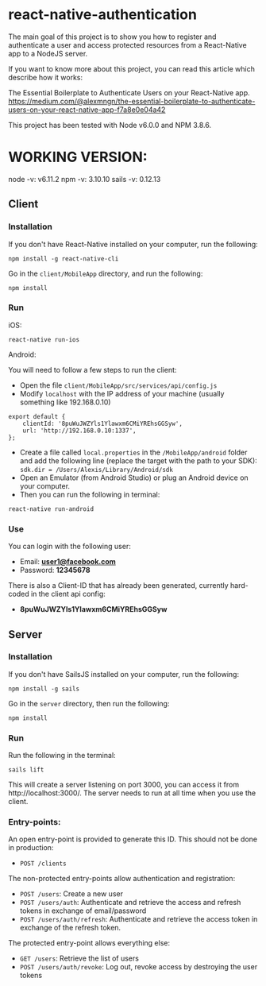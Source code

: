 # react-native-authentication

The main goal of this project is to show you how to register and authenticate a user and access protected resources from a React-Native app to a NodeJS server.

If you want to know more about this project, you can read this article which describe how it works:

The Essential Boilerplate to Authenticate Users on your React-Native app.<br />
https://medium.com/@alexmngn/the-essential-boilerplate-to-authenticate-users-on-your-react-native-app-f7a8e0e04a42

This project has been tested with Node v6.0.0 and NPM 3.8.6.

# WORKING VERSION:

node -v: v6.11.2
npm -v: 3.10.10
sails -v: 0.12.13

## Client

### Installation

If you don't have React-Native installed on your computer, run the following:
```
npm install -g react-native-cli
```

Go in the `client/MobileApp` directory, and run the following:

```
npm install
```

### Run

iOS:
```
react-native run-ios
```
Android:

You will need to follow a few steps to run the client:

- Open the file `client/MobileApp/src/services/api/config.js`
- Modify `localhost` with the IP address of your machine (usually something like 192.168.0.10)
```
export default {
	clientId: '8puWuJWZYls1Ylawxm6CMiYREhsGGSyw',
	url: 'http://192.168.0.10:1337',
};
```
- Create a file called `local.properties` in the `/MobileApp/android` folder and add the following line (replace the target with the path to your SDK): `sdk.dir = /Users/Alexis/Library/Android/sdk`
- Open an Emulator (from Android Studio) or plug an Android device on your computer.
- Then you can run the following in terminal:
```
react-native run-android
```

### Use

You can login with the following user:
- Email: **user1@facebook.com**
- Password: **12345678**

There is also a Client-ID that has already been generated, currently hard-coded in the client api config:
- **8puWuJWZYls1Ylawxm6CMiYREhsGGSyw**


## Server

### Installation


If you don't have SailsJS installed on your computer, run the following:
```
npm install -g sails
```

Go in the `server` directory, then run the following:

```
npm install
```

### Run

Run the following in the terminal:

```
sails lift
```

This will create a server listening on port 3000, you can access it from http://localhost:3000/. The server needs to run at all time when you use the client.

### Entry-points:

An open entry-point is provided to generate this ID. This should not be done in production:

- `POST /clients`

The non-protected entry-points allow authentication and registration:

- `POST /users`: Create a new user
- `POST /users/auth`: Authenticate and retrieve the access and refresh tokens in exchange of email/password
- `POST /users/auth/refresh`: Authenticate and retrieve the access token in exchange of the refresh token.

The protected entry-point allows everything else:
- `GET /users`: Retrieve the list of users
- `POST /users/auth/revoke`: Log out, revoke access by destroying the user tokens
